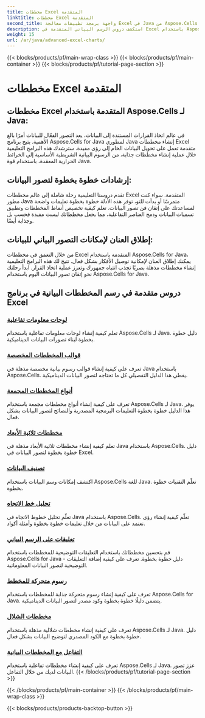 ```yaml
---
title: مخططات Excel المتقدمة
linktitle: مخططات Excel المتقدمة
second_title: واجهة برمجة تطبيقات معالجة Excel في Java من Aspose.Cells
description: استكشف دروس الرسم البياني المتقدمة في Excel باستخدام Aspose.Cells for Java. ارتقِ بمهاراتك في تصور البيانات خطوة بخطوة. أتقن الرسم البياني اليوم!
weight: 15
url: /ar/java/advanced-excel-charts/
---
```


{{< blocks/products/pf/main-wrap-class >}}
{{< blocks/products/pf/main-container >}}
{{< blocks/products/pf/tutorial-page-section >}}

# مخططات Excel المتقدمة


## مخططات Excel المتقدمة باستخدام Aspose.Cells لـ Java:

في عالم اتخاذ القرارات المستندة إلى البيانات، يعد التصور الفعّال للبيانات أمرًا بالغ الأهمية. يتيح برنامج Aspose.Cells for Java لمطوري Java إنشاء مخططات Excel متقدمة تعمل على تحويل البيانات الخام إلى رؤى مفيدة. سترشدك هذه البرامج التعليمية خلال عملية إنشاء مخططات جذابة، من الرسوم البيانية الشريطية الأساسية إلى الخرائط الحرارية المعقدة، باستخدام قوة Java.

## إرشادات خطوة بخطوة لتصور البيانات:

تقدم دروسنا التعليمية رحلة شاملة إلى عالم مخططات Excel المتقدمة. سواء كنت مطور Java متمرسًا أو بدأت للتو، توفر هذه الأدلة خطوة بخطوة تعليمات واضحة لمساعدتك على إتقان فن تصور البيانات. تعلم كيفية تخصيص أنماط المخططات وتطبيق تسميات البيانات ودمج العناصر التفاعلية، مما يجعل مخططاتك ليست مفيدة فحسب بل وجذابة أيضًا.

## إطلاق العنان لإمكانات التصور البياني للبيانات:

من خلال التعمق في مخططات Excel المتقدمة باستخدام Aspose.Cells for Java، يمكنك إطلاق العنان لإمكانية توصيل الأفكار بشكل فعال. تتيح لك هذه البرامج التعليمية إنشاء مخططات مذهلة بصريًا تجذب انتباه جمهورك وتعزز عملية اتخاذ القرار. ابدأ رحلتك نحو إتقان تصور البيانات اليوم باستخدام Aspose.Cells for Java.

## دروس متقدمة في رسم المخططات البيانية في برنامج Excel
### [لوحات معلومات تفاعلية](./interactive-dashboards/)
تعلم كيفية إنشاء لوحات معلومات تفاعلية باستخدام Aspose.Cells لـ Java. دليل خطوة بخطوة لبناء تصورات البيانات الديناميكية.
### [قوالب المخططات المخصصة](./custom-chart-templates/)
تعرف على كيفية إنشاء قوالب رسوم بيانية مخصصة مذهلة في Java باستخدام Aspose.Cells. يغطي هذا الدليل التفصيلي كل ما تحتاجه لتصور البيانات الديناميكية.
### [أنواع المخططات المجمعة](./combined-chart-types/)
تعرف على كيفية إنشاء أنواع مخططات مجمعة باستخدام Aspose.Cells لـ Java. يوفر هذا الدليل خطوة بخطوة التعليمات البرمجية المصدرية والنصائح لتصور البيانات بشكل فعال.
### [مخططات ثلاثية الأبعاد](./3d-charts/)
تعلم كيفية إنشاء مخططات ثلاثية الأبعاد مذهلة في Java باستخدام Aspose.Cells. دليل خطوة بخطوة لتصور البيانات في Excel.
### [تصنيف البيانات](./data-labeling/)
اكتشف إمكانات وسم البيانات باستخدام Aspose.Cells للغة Java. تعلّم التقنيات خطوة بخطوة.
### [تحليل خط الاتجاه](./trendline-analysis/)
تعلّم تحليل خطوط الاتجاه في Java باستخدام Aspose.Cells. تعلّم كيفية إنشاء رؤى تعتمد على البيانات من خلال تعليمات خطوة بخطوة وأمثلة أكواد.
### [تعليقات على الرسم البياني](./chart-annotations/)
قم بتحسين مخططاتك باستخدام التعليقات التوضيحية للمخططات باستخدام Aspose.Cells for Java - دليل خطوة بخطوة. تعرف على كيفية إضافة التعليقات التوضيحية لتصور البيانات المعلوماتية.
### [رسوم متحركة للمخطط](./chart-animation/)
تعرف على كيفية إنشاء رسوم متحركة جذابة للمخططات باستخدام Aspose.Cells for Java. يتضمن دليلًا خطوة بخطوة وكود مصدر لتصور البيانات الديناميكية.
### [مخططات الشلال](./waterfall-charts/)
تعرف على كيفية إنشاء مخططات شلالية مذهلة باستخدام Aspose.Cells لـ Java. دليل خطوة بخطوة مع الكود المصدري لتوضيح البيانات بشكل فعال.
### [التفاعل مع المخططات البيانية](./chart-interactivity/)
تعرف على كيفية إنشاء مخططات تفاعلية باستخدام Aspose.Cells لـ Java. عزز تصور البيانات لديك من خلال التفاعل.
{{< /blocks/products/pf/tutorial-page-section >}}

{{< /blocks/products/pf/main-container >}}
{{< /blocks/products/pf/main-wrap-class >}}

{{< blocks/products/products-backtop-button >}}
